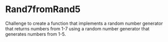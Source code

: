 # Rand7fromRand5
Challenge to create a function that implements a random number generator that returns numbers from 1-7 using a random number generator that generates numbers from 1-5.